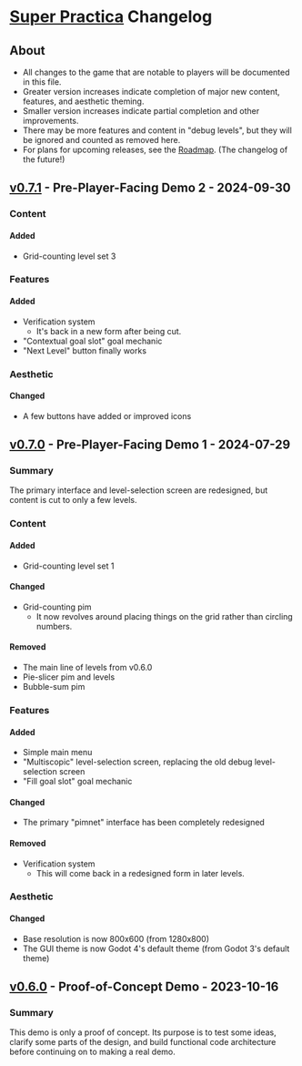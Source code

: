 # [Super Practica](https://superpractica.org) Changelog

## About

* All changes to the game that are notable to players will be documented in this file.
* Greater version increases indicate completion of major new content, features, and aesthetic theming.
* Smaller version increases indicate partial completion and other improvements.
* There may be more features and content in "debug levels", but they will be ignored and counted as removed here.
* For plans for upcoming releases, see the [Roadmap](https://superpractica.org/resources/roadmap). (The changelog of the future!)


## [v0.7.1] - Pre-Player-Facing Demo 2 - 2024-09-30

### Content

#### Added

* Grid-counting level set 3


### Features

#### Added

* Verification system
    * It's back in a new form after being cut.
* "Contextual goal slot" goal mechanic
* "Next Level" button finally works


### Aesthetic

#### Changed

* A few buttons have added or improved icons


## [v0.7.0] - Pre-Player-Facing Demo 1 - 2024-07-29

### Summary

The primary interface and level-selection screen are redesigned, but content is cut to only a few levels.


### Content

#### Added

* Grid-counting level set 1

#### Changed

* Grid-counting pim
    * It now revolves around placing things on the grid rather than circling numbers.

#### Removed

* The main line of levels from v0.6.0
* Pie-slicer pim and levels
* Bubble-sum pim


### Features

#### Added

* Simple main menu
* "Multiscopic" level-selection screen, replacing the old debug level-selection screen
* "Fill goal slot" goal mechanic

#### Changed

* The primary "pimnet" interface has been completely redesigned

#### Removed

* Verification system
    * This will come back in a redesigned form in later levels.


### Aesthetic

#### Changed

* Base resolution is now 800x600 (from 1280x800)
* The GUI theme is now Godot 4's default theme (from Godot 3's default theme)


## [v0.6.0] - Proof-of-Concept Demo - 2023-10-16

### Summary

This demo is only a proof of concept. Its purpose is to test some ideas, clarify some parts of the design, and build functional code architecture before continuing on to making a real demo.


[Unreleased]: https://codeberg.org/superpractica/superpractica
[v0.7.1]: https://codeberg.org/superpractica/superpractica/releases/tag/v0.7.1
[v0.7.0]: https://codeberg.org/superpractica/superpractica/releases/tag/v0.7.0
[v0.6.0]: https://codeberg.org/superpractica/superpractica/releases/tag/v0.6.0
